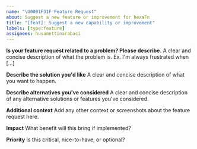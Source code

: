 ```yaml
---
name: "\U0001F31F Feature Request"
about: Suggest a new feature or improvement for hexaFn
title: "[feat]: Suggest a new capability or improvement"
labels: [type:feature]
assignees: husamettinarabaci
---
```


**Is your feature request related to a problem? Please describe.**
A clear and concise description of what the problem is. Ex. I'm always frustrated when [...]

**Describe the solution you'd like**
A clear and concise description of what you want to happen.

**Describe alternatives you've considered**
A clear and concise description of any alternative solutions or features you've considered.

**Additional context**
Add any other context or screenshots about the feature request here.

**Impact**
What benefit will this bring if implemented?

**Priority**
Is this critical, nice-to-have, or optional?
